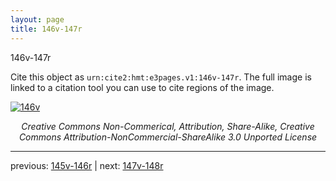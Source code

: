 ```yaml
---
layout: page
title: 146v-147r
---
```


146v-147r

Cite this object as `urn:cite2:hmt:e3pages.v1:146v-147r`. The full image is linked to a citation tool you can use to cite regions of the image.

[![146v](http://www.homermultitext.org/iipsrv?IIIF=/project/homer/pyramidal/deepzoom/hmt/e3bifolio/v1/E3_146v_147r.tif/full/800,/0/default.jpg)](http://www.homermultitext.org/ict2/?urn=urn:cite2:hmt:e3bifolio.v1:E3_146v_147r) 

<p style="text-align: center; font-style: italic;">Creative Commons Non-Commerical, Attribution, Share-Alike, Creative Commons Attribution-NonCommercial-ShareAlike 3.0 Unported License</p>

---

previous: [145v-146r](../145v-146r/) | next: [147v-148r](../147v-148r/)